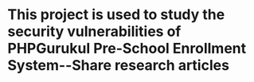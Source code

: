 # This project is used to study the security vulnerabilities of PHPGurukul Pre-School Enrollment System--Share research articles

